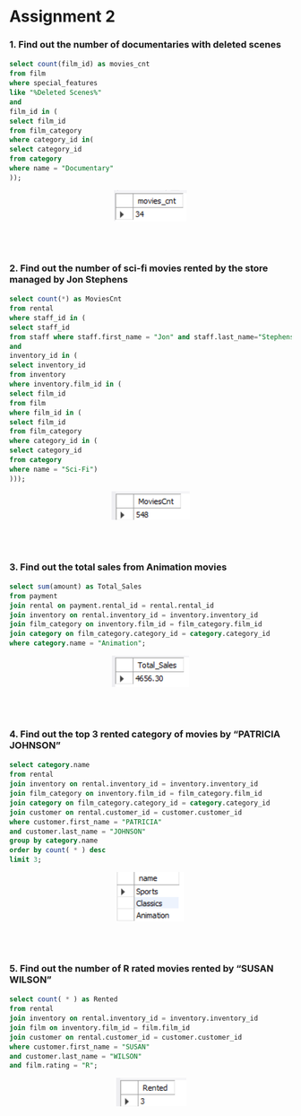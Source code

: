 # Assignment 2

### 1. Find out the number of documentaries with deleted scenes

```sql
select count(film_id) as movies_cnt
from film
where special_features
like "%Deleted Scenes%"
and
film_id in (
select film_id
from film_category
where category_id in(
select category_id
from category
where name = "Documentary"
));
```

<p align="center">
<img src='images/ans-1.png'>
</p>
<br><br>

### 2. Find out the number of sci-fi movies rented by the store managed by Jon Stephens

```sql
select count(*) as MoviesCnt
from rental
where staff_id in (
select staff_id
from staff where staff.first_name = "Jon" and staff.last_name="Stephens")
and
inventory_id in (
select inventory_id
from inventory
where inventory.film_id in (
select film_id
from film
where film_id in (
select film_id
from film_category
where category_id in (
select category_id
from category
where name = "Sci-Fi")
)));
```

<p align="center">
<img src='images/ans-2.png'>
</p>
<br><br>

### 3. Find out the total sales from Animation movies

```sql
select sum(amount) as Total_Sales
from payment
join rental on payment.rental_id = rental.rental_id
join inventory on rental.inventory_id = inventory.inventory_id
join film_category on inventory.film_id = film_category.film_id
join category on film_category.category_id = category.category_id
where category.name = "Animation";
```

<p align="center">
<img src='images/ans-3.png'>
</p>
<br><br>

### 4. Find out the top 3 rented category of movies by “PATRICIA JOHNSON”

```sql
select category.name
from rental
join inventory on rental.inventory_id = inventory.inventory_id
join film_category on inventory.film_id = film_category.film_id
join category on film_category.category_id = category.category_id
join customer on rental.customer_id = customer.customer_id
where customer.first_name = "PATRICIA"
and customer.last_name = "JOHNSON"
group by category.name
order by count( * ) desc
limit 3;
```

<p align="center">
<img src='images/ans-4.png'>
</p>
<br><br>

### 5. Find out the number of R rated movies rented by “SUSAN WILSON”

```sql
select count( * ) as Rented
from rental
join inventory on rental.inventory_id = inventory.inventory_id
join film on inventory.film_id = film.film_id
join customer on rental.customer_id = customer.customer_id
where customer.first_name = "SUSAN"
and customer.last_name = "WILSON"
and film.rating = "R";
```

<p align="center">
<img src='images/ans-5.png'>
</p>

